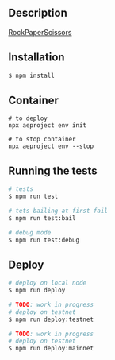 
## Description

[RockPaperScissors](https://github.com/aeternity/state-channel-demo/tree/develop/contract)

## Installation

```bash
$ npm install
```

## Container
```
# to deploy
npx aeproject env init

# to stop container
npx aeproject env --stop

```

## Running the tests

```bash
# tests
$ npm run test

# tets bailing at first fail
$ npm run test:bail

# debug mode
$ npm run test:debug

```

## Deploy

```bash
# deploy on local node
$ npm run deploy

# TODO: work in progress
# deploy on testnet
$ npm run deploy:testnet

# TODO: work in progress
# deploy on testnet
$ npm run deploy:mainnet
```


